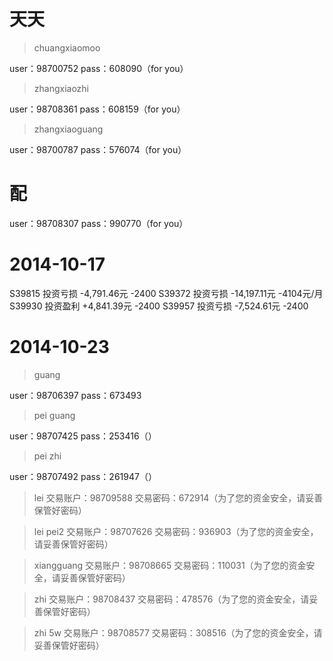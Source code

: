 # 天天

> chuangxiaomoo

user：98700752 
pass：608090（for you） 

> zhangxiaozhi

user：98708361 
pass：608159（for you） 

> zhangxiaoguang

user：98700787 
pass：576074（for you） 

# 配

user：98708307 
pass：990770（for you）

# 2014-10-17

S39815 投资亏损 -4,791.46元     -2400
S39372 投资亏损 -14,197.11元    -4104元/月
S39930 投资盈利 +4,841.39元     -2400
S39957 投资亏损 -7,524.61元     -2400

# 2014-10-23

> guang

user：98706397 
pass：673493

> pei guang

user：98707425 
pass：253416（） 

> pei zhi

user：98707492 
pass：261947（） 

> lei
交易账户：98709588 
交易密码：672914（为了您的资金安全，请妥善保管好密码） 

> lei pei2
交易账户：98707626 
交易密码：936903（为了您的资金安全，请妥善保管好密码）


> xiangguang
交易账户：98708665 
交易密码：110031（为了您的资金安全，请妥善保管好密码） 

> zhi
交易账户：98708437 
交易密码：478576（为了您的资金安全，请妥善保管好密码） 

> zhi 5w
交易账户：98708577 
交易密码：308516（为了您的资金安全，请妥善保管好密码） 
